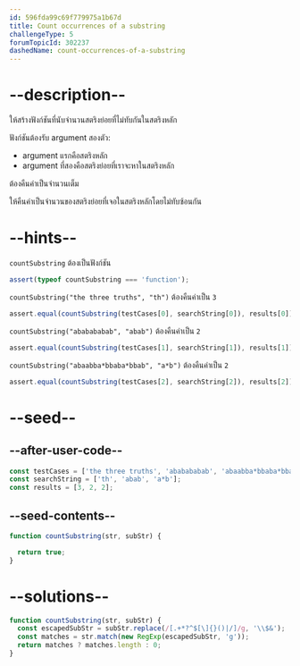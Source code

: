 ```yaml
---
id: 596fda99c69f779975a1b67d
title: Count occurrences of a substring
challengeType: 5
forumTopicId: 302237
dashedName: count-occurrences-of-a-substring
---
```


# --description--

ให้สร้างฟังก์ชันที่นับจำนวนสตริงย่อยที่ไม่ทับกันในสตริงหลัก

ฟังก์ชันต้องรับ argument สองตัว:

<ul>
  <li>argument แรกคือสตริงหลัก</li>
  <li>argument ที่สองคือสตริงย่อยที่เราจะหาในสตริงหลัก</li>
</ul>

ต้องคืนค่าเป็นจำนวนเต็ม

ให้คืนค่าเป็นจำนวนของสตริงย่อยที่เจอในสตริงหลักโดยไม่ทับซ้อนกัน

# --hints--

`countSubstring` ต้องเป็นฟังก์ชัน

```js
assert(typeof countSubstring === 'function');
```

`countSubstring("the three truths", "th")` ต้องคืนค่าเป็น `3`

```js
assert.equal(countSubstring(testCases[0], searchString[0]), results[0]);
```

`countSubstring("ababababab", "abab")` ต้องคืนค่าเป็น `2`

```js
assert.equal(countSubstring(testCases[1], searchString[1]), results[1]);
```

`countSubstring("abaabba*bbaba*bbab", "a*b")` ต้องคืนค่าเป็น `2`

```js
assert.equal(countSubstring(testCases[2], searchString[2]), results[2]);
```

# --seed--

## --after-user-code--

```js
const testCases = ['the three truths', 'ababababab', 'abaabba*bbaba*bbab'];
const searchString = ['th', 'abab', 'a*b'];
const results = [3, 2, 2];
```

## --seed-contents--

```js
function countSubstring(str, subStr) {

  return true;
}
```

# --solutions--

```js
function countSubstring(str, subStr) {
  const escapedSubStr = subStr.replace(/[.+*?^$[\]{}()|/]/g, '\\$&');
  const matches = str.match(new RegExp(escapedSubStr, 'g'));
  return matches ? matches.length : 0;
}
```
